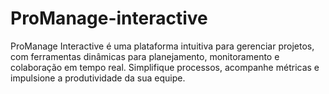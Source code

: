 # ProManage-interactive
 ProManage Interactive é uma plataforma intuitiva para gerenciar projetos, com ferramentas dinâmicas para planejamento, monitoramento e colaboração em tempo real. Simplifique processos, acompanhe métricas e impulsione a produtividade da sua equipe.
